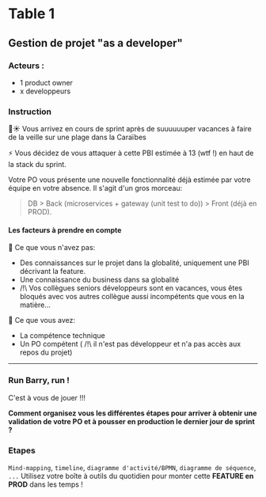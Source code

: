 # Table 1
## Gestion de projet "as a developer"
### Acteurs : 
- 1 product owner
- x developpeurs

### Instruction
🌴☀ Vous arrivez en cours de sprint après de suuuuuuper vacances à faire de la veille sur une plage dans la Caraïbes 

⚡ Vous décidez de vous attaquer à cette PBI estimée à 13 (wtf !) en haut de la stack du sprint. 

Votre PO vous présente une nouvelle fonctionnalité déjà estimée par votre équipe en votre absence. 
Il s'agit d'un gros morceau:
> DB > Back (microservices + gateway (unit test to do)) > Front (déjà en PROD).

#### Les facteurs à prendre en compte
💩 Ce que vous n'avez pas:
- Des connaissances sur le projet dans la globalité, uniquement une PBI décrivant la feature.
- Une connaissance du business dans sa globalité
- /!\ Vos collègues seniors développeurs sont en vacances, vous êtes bloqués avec vos autres collègue aussi incompétents que vous en la matière...

😤 Ce que vous avez:
- La compétence technique
- Un PO compétent ( /!\ il n'est pas développeur et n'a pas accès aux repos du projet)

---

### Run Barry, run !
C'est à vous de jouer !!!

**Comment organisez vous les différentes étapes pour arriver à obtenir une validation de votre PO et à pousser en production le dernier jour de sprint ?**

### Etapes
```Mind-mapping```, ```timeline```, ```diagramme d'activité/BPMN```, ```diagramme de séquence```, ```...```
Utilisez votre boîte à outils du quotidien pour monter cette **FEATURE en PROD** dans les temps ! 
